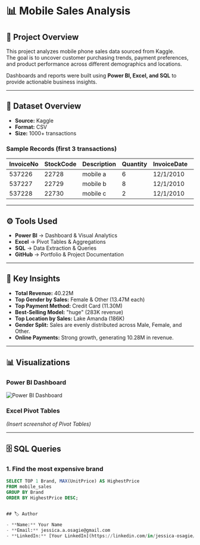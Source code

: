 # 📊 Mobile Sales Analysis  

## 📖 Project Overview  
This project analyzes mobile phone sales data sourced from Kaggle.  
The goal is to uncover customer purchasing trends, payment preferences, and product performance across different demographics and locations.  

Dashboards and reports were built using **Power BI, Excel, and SQL** to provide actionable business insights.  

---

## 📂 Dataset Overview  
- **Source:** Kaggle  
- **Format:** CSV  
- **Size:** 1000+ transactions  

### Sample Records (first 3 transactions)
| InvoiceNo | StockCode | Description  | Quantity | InvoiceDate | UnitPrice | CustomerID | Country |
|-----------|-----------|--------------|----------|-------------|-----------|------------|---------|
| 537226    | 22728     | mobile a     | 6        | 12/1/2010   | 3.75      | 15311      | UK      |
| 537227    | 22729     | mobile b     | 8        | 12/1/2010   | 5.00      | 15312      | UK      |
| 537228    | 22730     | mobile c     | 2        | 12/1/2010   | 7.50      | 15313      | UK      |

---

## ⚙️ Tools Used  
- **Power BI** → Dashboard & Visual Analytics  
- **Excel** → Pivot Tables & Aggregations  
- **SQL** → Data Extraction & Queries  
- **GitHub** → Portfolio & Project Documentation  

---

## 🔑 Key Insights  
- **Total Revenue:** 40.22M  
- **Top Gender by Sales:** Female & Other (13.47M each)  
- **Top Payment Method:** Credit Card (11.30M)  
- **Best-Selling Model:** "huge" (283K revenue)  
- **Top Location by Sales:** Lake Amanda (186K)  
- **Gender Split:** Sales are evenly distributed across Male, Female, and Other.  
- **Online Payments:** Strong growth, generating 10.28M in revenue.  

---

## 📊 Visualizations  

### Power BI Dashboard  
![Power BI Dashboard](images/powerbi_dashboard.png)  

### Excel Pivot Tables  
*(Insert screenshot of Pivot Tables)*  

---

## 🗄️ SQL Queries  

### 1. Find the most expensive brand  
```sql
SELECT TOP 1 Brand, MAX(UnitPrice) AS HighestPrice
FROM mobile_sales
GROUP BY Brand
ORDER BY HighestPrice DESC;


## 🏷️ Author  

- **Name:** Your Name  
- **Email:** jessica.a.osagie@gmail.com   
- **LinkedIn:** [Your LinkedIn](https://linkedin.com/in/jessica-osagie/)  
